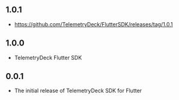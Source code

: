 ## 1.0.1

- https://github.com/TelemetryDeck/FlutterSDK/releases/tag/1.0.1


## 1.0.0

- TelemetryDeck Flutter SDK

## 0.0.1

- The initial release of TelemetryDeck SDK for Flutter

